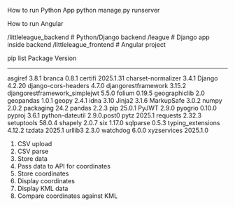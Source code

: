How to run Python App
python manage.py runserver

How to run Angular


/littleleague_backend    # Python/Django backend
/league                  # Django app inside backend
/littleleague_frontend   # Angular project

pip list
Package                       Version
----------------------------- -----------
asgiref                       3.8.1
branca                        0.8.1
certifi                       2025.1.31
charset-normalizer            3.4.1
Django                        4.2.20
django-cors-headers           4.7.0
djangorestframework           3.15.2
djangorestframework_simplejwt 5.5.0
folium                        0.19.5
geographiclib                 2.0
geopandas                     1.0.1
geopy                         2.4.1
idna                          3.10
Jinja2                        3.1.6
MarkupSafe                    3.0.2
numpy                         2.0.2
packaging                     24.2
pandas                        2.2.3
pip                           25.0.1
PyJWT                         2.9.0
pyogrio                       0.10.0
pyproj                        3.6.1
python-dateutil               2.9.0.post0
pytz                          2025.1
requests                      2.32.3
setuptools                    58.0.4
shapely                       2.0.7
six                           1.17.0
sqlparse                      0.5.3
typing_extensions             4.12.2
tzdata                        2025.1
urllib3                       2.3.0
watchdog                      6.0.0
xyzservices                   2025.1.0


1. CSV upload
2. CSV parse
3. Store data
4. Pass data to API for coordinates
5. Store coordinates
6. Display coordinates
7. Display KML data
8. Compare coordinates against KML